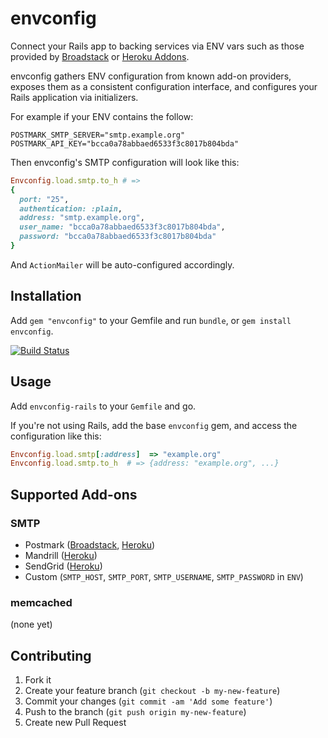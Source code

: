 # envconfig

Connect your Rails app to backing services via ENV vars such as those
provided by [Broadstack][broadstack] or [Heroku Addons][heroku_addons].

envconfig gathers ENV configuration from known add-on providers, exposes them
as a consistent configuration interface, and configures your Rails application
via initializers.

For example if your ENV contains the follow:

```
POSTMARK_SMTP_SERVER="smtp.example.org"
POSTMARK_API_KEY="bcca0a78abbaed6533f3c8017b804bda"
```

Then envconfig's SMTP configuration will look like this:

```ruby
Envconfig.load.smtp.to_h # =>
{
  port: "25",
  authentication: :plain,
  address: "smtp.example.org",
  user_name: "bcca0a78abbaed6533f3c8017b804bda",
  password: "bcca0a78abbaed6533f3c8017b804bda"
}
```

And `ActionMailer` will be auto-configured accordingly.


## Installation

Add `gem "envconfig"` to your Gemfile and run `bundle`,
or `gem install envconfig`.

[![Build Status](https://travis-ci.org/broadstack/envconfig.png?branch=master)](https://travis-ci.org/broadstack/envconfig)

## Usage

Add `envconfig-rails` to your `Gemfile` and go.

If you're not using Rails, add the base `envconfig` gem, and access the
configuration like this:

```ruby
Envconfig.load.smtp[:address]  => "example.org"
Envconfig.load.smtp.to_h  # => {address: "example.org", ...}
```


## Supported Add-ons

### SMTP

* Postmark ([Broadstack](https://broadstack.com/addons/postmark), [Heroku](https://addons.heroku.com/postmark))
* Mandrill ([Heroku](https://addons.heroku.com/mandrill))
* SendGrid ([Heroku](https://addons.heroku.com/sendgrid))
* Custom (`SMTP_HOST`, `SMTP_PORT`, `SMTP_USERNAME`, `SMTP_PASSWORD` in `ENV`)

### memcached

(none yet)


## Contributing

1. Fork it
2. Create your feature branch (`git checkout -b my-new-feature`)
3. Commit your changes (`git commit -am 'Add some feature'`)
4. Push to the branch (`git push origin my-new-feature`)
5. Create new Pull Request


[backing_services]: http://12factor.net/backing-services
[broadstack]: https://broadstack.com
[heroku_addons]: https://addons.heroku.com/

